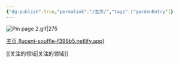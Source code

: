 ```yaml
---
{"dg-publish":true,"permalink":"/主页/","tags":["gardenEntry"]}
---
```


![Pin page 2.gif|275](/img/user/%E9%99%84%E4%BB%B6/Pin%20page%202.gif)

[主页 (lucent-souffle-f399b5.netlify.app)](https://lucent-souffle-f399b5.netlify.app/)

[[关注的领域\|关注的领域]]
